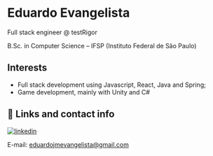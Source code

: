 
# Eduardo Evangelista

Full stack engineer @ testRigor

B.Sc. in Computer Science – IFSP (Instituto Federal de São Paulo)

## Interests 
 - Full stack development using Javascript, React, Java and Spring;
 - Game development, mainly with Unity and C#

## 🔗 Links and contact info

[![linkedin](https://img.shields.io/badge/linkedin-0A66C2?style=for-the-badge&logo=linkedin&logoColor=white)](https://www.linkedin.com/in/eduardo-evangelista-407555287/)

E-mail: eduardojmevangelista@gmail.com


